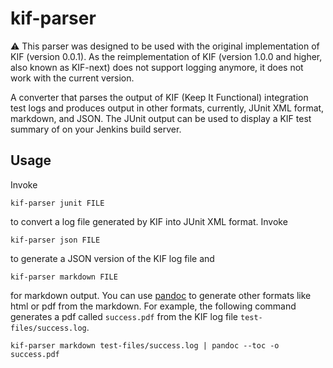 kif-parser
==========

:warning: This parser was designed to be used with the original
implementation of KIF (version 0.0.1). As the reimplementation of KIF
(version 1.0.0 and higher, also known as KIF-next) does not support
logging anymore, it does not work with the current version.

A converter that parses the output of KIF (Keep It Functional)
integration test logs and produces output in other formats, currently,
JUnit XML format, markdown, and JSON. The JUnit output can be used to
display a KIF test summary of on your Jenkins build server.

Usage
-----

Invoke

    kif-parser junit FILE

to convert a log file generated by KIF into JUnit XML format. Invoke

    kif-parser json FILE

to generate a JSON version of the KIF log file and

    kif-parser markdown FILE

for markdown output. You can use
[pandoc](http://johnmacfarlane.net/pandoc/) to generate other formats
like html or pdf from the markdown. For example, the following
command generates a pdf called `success.pdf` from the KIF log file
`test-files/success.log`.

    kif-parser markdown test-files/success.log | pandoc --toc -o success.pdf
